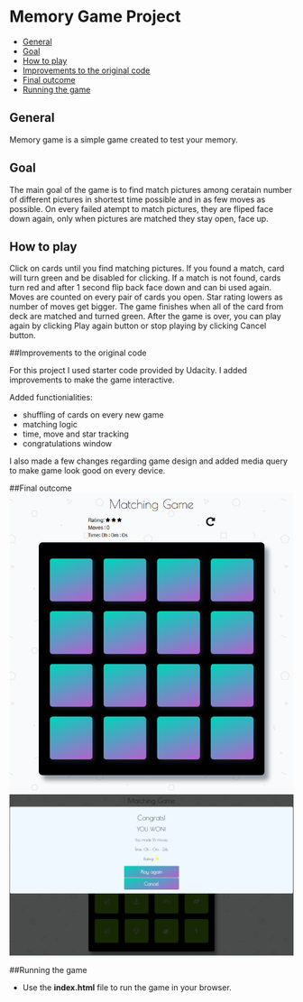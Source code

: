 # Memory Game Project



* [General](#general)
* [Goal](#goal)
* [How to play](#how-to-play)
* [Improvements to the original code](#improvements-to-the-original-code)
* [Final outcome](#final-outcome)
* [Running the game](#running-the-game)

## General

Memory game is a simple game created to test your memory.

## Goal
 
The main goal of the game is to find match pictures among ceratain number of different pictures in shortest time possible and in as few moves as possible. 
On every failed atempt to match pictures, they are fliped face down again, only when pictures are matched they stay open, face up.


## How to play

Click on cards until you find matching pictures. If you found a match, card will turn green and be disabled for clicking. If a match is not found, cards turn red and after 1 second flip back face down and can bi used again.
Moves are counted on every pair of cards you open. Star rating lowers as number of moves get bigger. The game finishes when all of the card from deck are matched and turned green. After the game is over, you can play again by clicking Play again button or stop playing by clicking Cancel button.

##Improvements to the original code

For this project I used starter code provided by Udacity. I added improvements to make the game interactive.

Added functionialities:
 * shuffling of cards on every new game
 * matching logic
 * time, move and star tracking
 * congratulations window
 
I also made a few changes regarding game design and added media query to make game look good on every device.
 
 ##Final outcome 
 ![game](img/game.png)
 ![game](img/congrats.png)
 
##Running the game
 * Use the <strong>index.html</strong> file to run the game in your browser.
 
